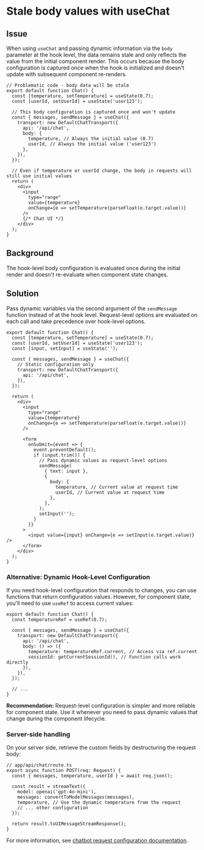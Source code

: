 # Stale body values with useChat

## Issue

When using `useChat` and passing dynamic information via the `body` parameter at the hook level, the data remains stale and only reflects the value from the initial component render. This occurs because the body configuration is captured once when the hook is initialized and doesn't update with subsequent component re-renders.

```tsx
// Problematic code - body data will be stale
export default function Chat() {
  const [temperature, setTemperature] = useState(0.7);
  const [userId, setUserId] = useState('user123');

  // This body configuration is captured once and won't update
  const { messages, sendMessage } = useChat({
    transport: new DefaultChatTransport({
      api: '/api/chat',
      body: {
        temperature, // Always the initial value (0.7)
        userId, // Always the initial value ('user123')
      },
    }),
  });

  // Even if temperature or userId change, the body in requests will still use initial values
  return (
    <div>
      <input
        type="range"
        value={temperature}
        onChange={e => setTemperature(parseFloat(e.target.value))}
      />
      {/* Chat UI */}
    </div>
  );
}
```

## Background

The hook-level body configuration is evaluated once during the initial render and doesn't re-evaluate when component state changes.

## Solution

Pass dynamic variables via the second argument of the `sendMessage` function instead of at the hook level. Request-level options are evaluated on each call and take precedence over hook-level options.

```tsx
export default function Chat() {
  const [temperature, setTemperature] = useState(0.7);
  const [userId, setUserId] = useState('user123');
  const [input, setInput] = useState('');

  const { messages, sendMessage } = useChat({
    // Static configuration only
    transport: new DefaultChatTransport({
      api: '/api/chat',
    }),
  });

  return (
    <div>
      <input
        type="range"
        value={temperature}
        onChange={e => setTemperature(parseFloat(e.target.value))}
      />

      <form
        onSubmit={event => {
          event.preventDefault();
          if (input.trim()) {
            // Pass dynamic values as request-level options
            sendMessage(
              { text: input },
              {
                body: {
                  temperature, // Current value at request time
                  userId, // Current value at request time
                },
              },
            );
            setInput('');
          }
        }}
      >
        <input value={input} onChange={e => setInput(e.target.value)} />
      </form>
    </div>
  );
}
```

### Alternative: Dynamic Hook-Level Configuration

If you need hook-level configuration that responds to changes, you can use functions that return configuration values. However, for component state, you'll need to use `useRef` to access current values:

```tsx
export default function Chat() {
  const temperatureRef = useRef(0.7);

  const { messages, sendMessage } = useChat({
    transport: new DefaultChatTransport({
      api: '/api/chat',
      body: () => ({
        temperature: temperatureRef.current, // Access via ref.current
        sessionId: getCurrentSessionId(), // Function calls work directly
      }),
    }),
  });

  // ...
}
```

**Recommendation:** Request-level configuration is simpler and more reliable for component state. Use it whenever you need to pass dynamic values that change during the component lifecycle.

### Server-side handling

On your server side, retrieve the custom fields by destructuring the request body:

```tsx
// app/api/chat/route.ts
export async function POST(req: Request) {
  const { messages, temperature, userId } = await req.json();

  const result = streamText({
    model: openai('gpt-4o-mini'),
    messages: convertToModelMessages(messages),
    temperature, // Use the dynamic temperature from the request
    // ... other configuration
  });

  return result.toUIMessageStreamResponse();
}
```

For more information, see [chatbot request configuration documentation](../ai-sdk-ui/chatbot.md#request-configuration).

